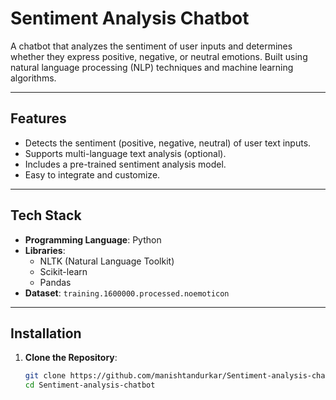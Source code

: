 # Sentiment Analysis Chatbot

A chatbot that analyzes the sentiment of user inputs and determines whether they express positive, negative, or neutral emotions. Built using natural language processing (NLP) techniques and machine learning algorithms.

---

## Features
- Detects the sentiment (positive, negative, neutral) of user text inputs.
- Supports multi-language text analysis (optional).
- Includes a pre-trained sentiment analysis model.
- Easy to integrate and customize.

---

## Tech Stack
- **Programming Language**: Python
- **Libraries**: 
  - NLTK (Natural Language Toolkit)
  - Scikit-learn
  - Pandas
- **Dataset**: `training.1600000.processed.noemoticon`

---

## Installation

1. **Clone the Repository**:
   ```bash
   git clone https://github.com/manishtandurkar/Sentiment-analysis-chatbot.git
   cd Sentiment-analysis-chatbot

